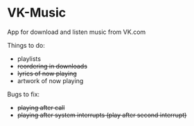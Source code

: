 # VK-Music
App for download and listen music from VK.com

Things to do:
* playlists
* ~~reordering in downloads~~
* ~~lyrics of now playing~~
* artwork of now playing

Bugs to fix:
* ~~playing after call~~
* ~~playing after system interrupts (play after second interrupt)~~